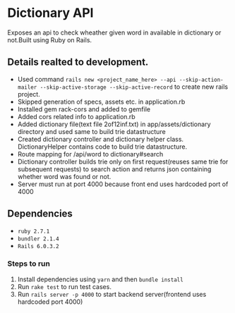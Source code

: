 # Dictionary API
Exposes an api to check wheather given word in available in dictionary or not.Built using Ruby on Rails.

## Details realted to development.
* Used command `rails new <project_name_here> --api --skip-action-mailer --skip-active-storage --skip-active-record` to create new rails project.
* Skipped generation of specs, assets etc. in application.rb
* Installed gem rack-cors and added to gemfile
* Added cors related info to application.rb
* Added dictionary file(text file 2of12inf.txt) in app/assets/dictionary directory
  and used same to build trie datastructure
* Created dictionary controller and dictionary helper class. DictionaryHelper contains code to build 
  trie datastructure.
* Route mapping for /api/word to dictionary#search
* Dictionary controller builds trie only on first request(reuses same trie for subsequent requests)
  to search action and returns json containing whether word was found or not. 
* Server must run at port 4000 because front end uses hardcoded port of 4000

## Dependencies
* `ruby 2.7.1`
* `bundler 2.1.4`
* `Rails 6.0.3.2`

### Steps to run
1. Install dependencies using `yarn` and then `bundle install`
2. Run `rake test` to run test cases.
3. Run `rails server -p 4000` to start backend server(frontend uses hardcoded port 4000)